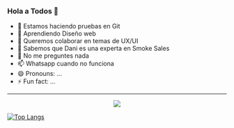### Hola a Todos 👋

- 🔭 Estamos haciendo pruebas en Git
- 🌱 Aprendiendo Diseño web
- 👯 Queremos colaborar en temas de UX/UI
- 🤔 Sabemos que Dani es una experta en Smoke Sales
- 💬 No me preguntes nada
- 📫 Whatsapp cuando no funciona
- 😄 Pronouns: ...
- ⚡ Fun fact: ...

<hr>
<p align="center"><img src="https://github-readme-stats.vercel.app/api?username=AriGrelat&&show_icons=true&title_color=00fa9a&icon_color=00c87b&text_color=00fa9a&bg_color=191919&count_private=true"></p> 

[![Top Langs](https://github-readme-stats.vercel.app/api/top-langs/?username=AriGrela&bg_color=000000&text_color=FFFFFF&title_color=159E4A&langs_count=10&card_width=1000&layout=compact)](https://github.com/AriGrela/github-readme-stats)

